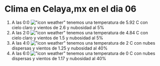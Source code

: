 # Clima en Celaya,mx en el dia 06

1. A las 0:0 !["icon weather"](http://openweathermap.org/img/w/01n.png) tenemos una temperatura de 5.92 C con cielo claro y  vientos de 2.6 y nubosidad al 5%
1. A las 2:0 !["icon weather"](http://openweathermap.org/img/w/01n.png) tenemos una temperatura de 4.84 C con cielo claro y  vientos de 1.5 y nubosidad al 5%
1. A las 4:0 !["icon weather"](http://openweathermap.org/img/w/03n.png) tenemos una temperatura de 2 C con nubes dispersas y  vientos de 1.25 y nubosidad al 40%
1. A las 6:0 !["icon weather"](http://openweathermap.org/img/w/03n.png) tenemos una temperatura de 0 C con nubes dispersas y  vientos de 1.17 y nubosidad al 40%
